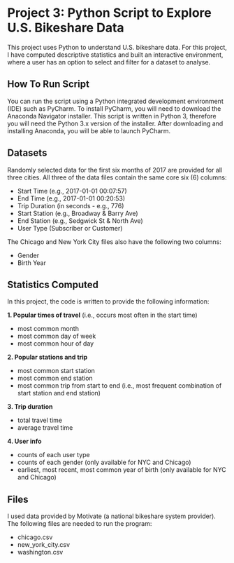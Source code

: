 # **Project 3: Python Script to Explore U.S. Bikeshare Data**
This project uses Python to understand U.S. bikeshare data. For this project, I have computed descriptive statistics and built an interactive environment, where a user has an option to select and filter for a dataset to analyse.

## How To Run Script
You can run the script using a Python integrated development environment (IDE) such as PyCharm. To install  PyCharm, you will need to download the Anaconda Navigator installer. This script is written in Python 3, therefore you will need the Python 3.x version of the installer. After downloading and installing Anaconda, you will be able to launch PyCharm. 

## Datasets
Randomly selected data for the first six months of 2017 are provided for all three cities. All three of the data files contain the same core six (6) columns:
* Start Time (e.g., 2017-01-01 00:07:57)
* End Time (e.g., 2017-01-01 00:20:53)
* Trip Duration (in seconds - e.g., 776)
* Start Station (e.g., Broadway & Barry Ave)
* End Station (e.g., Sedgwick St & North Ave)
* User Type (Subscriber or Customer)

The Chicago and New York City files also have the following two columns:

* Gender
* Birth Year

## Statistics Computed
In this project, the code is written to provide the following information:

**1. Popular times of travel** (i.e., occurs most often in the start time)
* most common month
* most common day of week
* most common hour of day

**2. Popular stations and trip**
* most common start station
* most common end station
* most common trip from start to end (i.e., most frequent combination of start station and end station)

**3. Trip duration**
* total travel time
* average travel time

**4. User info**
* counts of each user type
* counts of each gender (only available for NYC and Chicago)
* earliest, most recent, most common year of birth (only available for NYC and Chicago)

## Files
I used data provided by Motivate (a national bikeshare system provider). The following files are needed to run the program:
* chicago.csv
* new_york_city.csv
* washington.csv